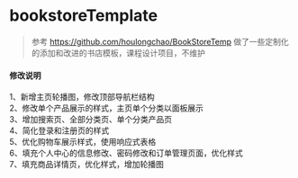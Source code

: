 # bookstoreTemplate
> 参考 https://github.com/houlongchao/BookStoreTemp 做了一些定制化的添加和改进的书店模板，课程设计项目，不维护

#### 修改说明
1、新增主页轮播图，修改顶部导航栏结构 <br>
2、修改单个产品展示的样式，主页单个分类以面板展示 <br>
3、增加搜索页、全部分类页、单个分类产品页 <br>
4、简化登录和注册页的样式 <br>
5、优化购物车展示样式，使用响应式表格 <br>
6、填充个人中心的信息修改、密码修改和订单管理页面，优化样式<br>
7、填充商品详情页，优化样式，增加轮播图
